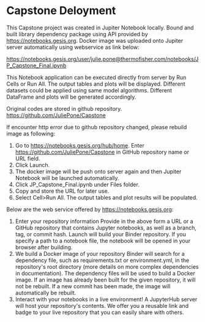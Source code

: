 # Capstone Deloyment

This Capstone project was created in Jupiter Notebook locally. Bound and built library dependency package using API provided by https://notebooks.gesis.org. Docker image was uploaded onto Jupiter server automatically using webservice as link below:

https://notebooks.gesis.org/user/julie.pone@thermofisher.com/notebooks/JP_Capstone_Final.ipynb

This Notebook application can be executed directly from server by Run Cells or Run All. The output tables and plots will be displayed. Different datasets could be applied using same model algorithms. Different DataFrame and plots will be generated accordingly.

Original codes are stored in github repository.
https://github.com/JuliePone/Capstone

If encounter http error due to github repository changed, please rebuild image as following:
1. Go to https://notebooks.gesis.org/hub/home. Enter https://github.com/JuliePone/Capstone in GitHub repository name or URL field.
2. Click Launch.
3. The docker image will be push onto server again and then Jupiter Notebook will be launched automatically. 
4. Click JP_Capstone_Final.ipynb under Files folder. 
5. Copy and store the URL for later use.
6. Select Cell>Run All. The output tables and plot results will be populated.

Below are the web service offered by https://notebooks.gesis.org:
1. Enter your repository information
Provide in the above form a URL or a GitHub repository that contains Jupyter notebooks, as well as a branch, tag, or commit hash. Launch will build your Binder repository. If you specify a path to a notebook file, the notebook will be opened in your browser after building.
2. We build a Docker image of your repository
Binder will search for a dependency file, such as requirements.txt or environment.yml, in the repository's root directory (more details on more complex dependencies in documentation). The dependency files will be used to build a Docker image. If an image has already been built for the given repository, it will not be rebuilt. If a new commit has been made, the image will automatically be rebuilt.
3. Interact with your notebooks in a live environment!
A JupyterHub server will host your repository's contents. We offer you a reusable link and badge to your live repository that you can easily share with others.


